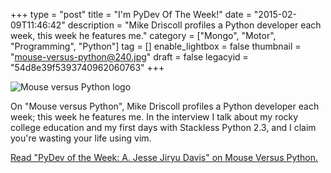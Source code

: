 +++
type = "post"
title = "I'm PyDev Of The Week!"
date = "2015-02-09T11:46:42"
description = "Mike Driscoll profiles a Python developer each week, this week he features me."
category = ["Mongo", "Motor", "Programming", "Python"]
tag = []
enable_lightbox = false
thumbnail = "mouse-versus-python@240.jpg"
draft = false
legacyid = "54d8e39f5393740962060763"
+++

<p><img style="display:block; margin-left:auto; margin-right:auto;" src="mouse-versus-python.jpg" alt="Mouse versus Python logo" title="Mouse versus Python logo" /></p>
<p>On "Mouse versus Python", Mike Driscoll profiles a Python developer each week; this week he features me. In the interview I talk about my rocky college education and my first days with Stackless Python 2.3, and I claim you're wasting your life using vim.</p>
<p><a href="http://www.blog.pythonlibrary.org/2015/02/09/pydev-of-the-week-a-jesse-jiryu-davis/">Read "PyDev of the Week: A. Jesse Jiryu Davis" on Mouse Versus Python.</a></p>
